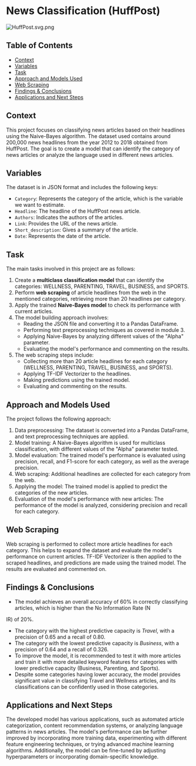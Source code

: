 # News Classification (HuffPost)

![HuffPost.svg.png](attachment:HuffPost.svg.png)

## Table of Contents
- [Context](#context)
- [Variables](#variables)
- [Task](#task)
- [Approach and Models Used](#approach-and-models-used)
- [Web Scraping](#web-scraping)
- [Findings & Conclusions](#findings--conclusions)
- [Applications and Next Steps](#applications-and-next-steps)

## Context
This project focuses on classifying news articles based on their headlines using the Naive-Bayes algorithm. The dataset used contains around 200,000 news headlines from the year 2012 to 2018 obtained from HuffPost. The goal is to create a model that can identify the category of news articles or analyze the language used in different news articles.

## Variables
The dataset is in JSON format and includes the following keys:

- `Category`: Represents the category of the article, which is the variable we want to estimate.
- `Headline`: The headline of the HuffPost news article.
- `Authors`: Indicates the authors of the articles.
- `Link`: Provides the URL of the news article.
- `Short_description`: Gives a summary of the article.
- `Date`: Represents the date of the article.

## Task
The main tasks involved in this project are as follows:

1. Create a **multiclass classification model** that can identify the categories: WELLNESS, PARENTING, TRAVEL, BUSINESS, and SPORTS.
2. Perform **web scraping** of article headlines from the web in the mentioned categories, retrieving more than 20 headlines per category.
3. Apply the trained **Naive-Bayes model** to check its performance with current articles.
4. The model building approach involves:
   - Reading the JSON file and converting it to a Pandas DataFrame.
   - Performing text preprocessing techniques as covered in module 3.
   - Applying Naive-Bayes by analyzing different values of the "Alpha" parameter.
   - Evaluating the model's performance and commenting on the results.
5. The web scraping steps include:
   - Collecting more than 20 article headlines for each category (WELLNESS, PARENTING, TRAVEL, BUSINESS, and SPORTS).
   - Applying TF-IDF Vectorizer to the headlines.
   - Making predictions using the trained model.
   - Evaluating and commenting on the results.

## Approach and Models Used
The project follows the following approach:

1. Data preprocessing: The dataset is converted into a Pandas DataFrame, and text preprocessing techniques are applied.
2. Model training: A Naive-Bayes algorithm is used for multiclass classification, with different values of the "Alpha" parameter tested.
3. Model evaluation: The trained model's performance is evaluated using precision, recall, and F1-score for each category, as well as the average precision.
4. Web scraping: Additional headlines are collected for each category from the web.
5. Applying the model: The trained model is applied to predict the categories of the new articles.
6. Evaluation of the model's performance with new articles: The performance of the model is analyzed, considering precision and recall for each category.

## Web Scraping
Web scraping is performed to collect more article headlines for each category. This helps to expand the dataset and evaluate the model's performance on current articles. TF-IDF Vectorizer is then applied to the scraped headlines, and predictions are made using the trained model. The results are evaluated and commented on.

## Findings & Conclusions
- The model achieves an overall accuracy of 60% in correctly classifying articles, which is higher than the No Information Rate (N

IR) of 20%.
- The category with the highest predictive capacity is *Travel*, with a precision of 0.65 and a recall of 0.80.
- The category with the lowest predictive capacity is *Business*, with a precision of 0.64 and a recall of 0.326.
- To improve the model, it is recommended to test it with more articles and train it with more detailed keyword features for categories with lower predictive capacity (Business, Parenting, and Sports).
- Despite some categories having lower accuracy, the model provides significant value in classifying Travel and Wellness articles, and its classifications can be confidently used in those categories.

## Applications and Next Steps
The developed model has various applications, such as automated article categorization, content recommendation systems, or analyzing language patterns in news articles. The model's performance can be further improved by incorporating more training data, experimenting with different feature engineering techniques, or trying advanced machine learning algorithms. Additionally, the model can be fine-tuned by adjusting hyperparameters or incorporating domain-specific knowledge.
